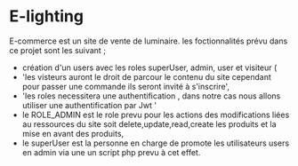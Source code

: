 # E-lighting
E-commerce est un site de vente de luminaire.
les foctionnalités prévu dans ce projet sont les suivant ;
- création d'un users avec les roles superUser, admin, user et visiteur (
- 'les visteurs auront le droit de parcour le contenu du site cependant pour passer une commande ils seront invité à s'inscrire',
-  'les roles necessitera une authentification , dans notre cas nous allons utiliser une authentification par Jwt '
-  le ROLE_ADMIN est le role prevu pour les actions des modifications liées au ressources du site soit delete,update,read,create les produits et la mise en avant des produits,
-  le superUser est la personne en charge de promote les utilisateurs users en admin via une un script php prevu  à cet effet.
  
